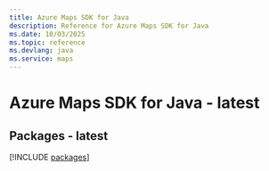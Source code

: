 ```yaml
---
title: Azure Maps SDK for Java
description: Reference for Azure Maps SDK for Java
ms.date: 10/03/2025
ms.topic: reference
ms.devlang: java
ms.service: maps
---
```

# Azure Maps SDK for Java - latest
## Packages - latest
[!INCLUDE [packages](maps-index.md)]